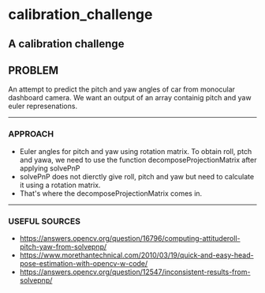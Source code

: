# calibration_challenge
A calibration challenge
---
## PROBLEM
An attempt to predict the pitch and yaw angles of car from monocular dashboard camera. We want an output of an array containig pitch and yaw euler represenations.

---

### APPROACH
- Euler angles for pitch and yaw using rotation matrix. To obtain roll, ptch and yawa, we need to use the function decomposeProjectionMatrix after applying solvePnP
- solvePnP does not dierctly give roll, pitch and yaw but need to calculate it using a rotation matrix. 
- That's where the decomposeProjectionMatrix comes in.

---

### USEFUL SOURCES
- https://answers.opencv.org/question/16796/computing-attituderoll-pitch-yaw-from-solvepnp/
- https://www.morethantechnical.com/2010/03/19/quick-and-easy-head-pose-estimation-with-opencv-w-code/
- https://answers.opencv.org/question/12547/inconsistent-results-from-solvepnp/



